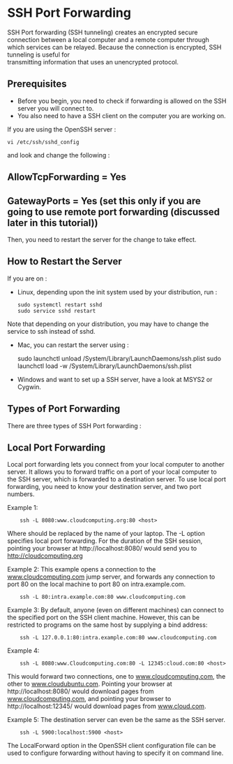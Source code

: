 # SSH Port Forwarding
SSH Port forwarding (SSH tunneling) creates an encrypted secure connection
between a local computer and a remote computer through which services can be
relayed. Because the connection is encrypted, SSH tunneling is useful for  
transmitting information that uses an unencrypted protocol.

            
## Prerequisites
  * Before you begin, you need to check if forwarding is allowed on the SSH server you will connect to.
  * You also need to have a SSH client on the computer you are working on. 

If you are using the OpenSSH server :  

	vi /etc/ssh/sshd_config 

and look and change the following :
## AllowTcpForwarding = Yes 
## GatewayPorts = Yes (set this only if you are going to use remote port forwarding (discussed later in this tutorial))

Then, you need to restart the server for the change to take effect.

## How to Restart the Server 
If you are on :

* Linux, depending upon the init system used by your distribution, run :

	  sudo systemctl restart sshd
	  sudo service sshd restart
	
 Note that depending on your distribution, you may have to change the service to ssh instead of sshd.

* Mac, you can restart the server using :

    sudo launchctl unload /System/Library/LaunchDaemons/ssh.plist
    sudo launchctl load -w /System/Library/LaunchDaemons/ssh.plist

* Windows and want to set up a SSH server, have a look at MSYS2 or Cygwin.

## Types of Port Forwarding
There are three types of SSH Port forwarding :

## Local Port Forwarding 
Local port forwarding lets you connect from your local computer to another 
server. It allows you to forward traffic on a port of your local computer
to the SSH server, which is forwarded to a destination server. To use local 
port forwarding, you need to know your destination server, and two port numbers.

Example 1:

		ssh -L 8080:www.cloudcomputing.org:80 <host>

Where <host> should be replaced by the name of your laptop. 
The -L option specifies local port forwarding. 
For the duration of the SSH session, pointing your browser at 
http://localhost:8080/ would send you to http://cloudcomputing.org

Example 2:
This example opens a connection to the www.cloudcomputing.com jump server, and 
forwards any connection to port 80 on the local machine to port 80 on 
intra.example.com.

		ssh -L 80:intra.example.com:80 www.cloudcomputing.com


Example 3:
By default, anyone (even on different machines) can connect to the specified 
port on the SSH client machine. However, this can be restricted to programs
on the same host by supplying a bind address:

		ssh -L 127.0.0.1:80:intra.example.com:80 www.cloudcomputing.com

Example 4:

		ssh -L 8080:www.Cloudcomputing.com:80 -L 12345:cloud.com:80 <host>
		
This would forward two connections, one to www.cloudcomputing.com, the other 
to www.cloudubuntu.com. Pointing your browser at http://localhost:8080/ would 
download pages from www.cloudcomputing.com, and pointing your browser to 
http://localhost:12345/ would download pages from www.cloud.com.

Example 5:
The destination server can even be the same as the SSH server. 

		ssh -L 5900:localhost:5900 <host>

The LocalForward option in the OpenSSH client configuration file can be used to
configure forwarding without having to specify it on command line.




